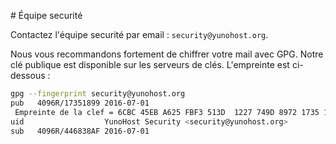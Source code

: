# Équipe securité

Contactez l'équipe securité par email : `security@yunohost.org`.

Nous vous recommandons fortement de chiffrer votre mail avec GPG. Notre clé
publique est disponible sur les serveurs de clés. L'empreinte est ci-dessous :

```bash
gpg --fingerprint security@yunohost.org
pub   4096R/17351899 2016-07-01
 Empreinte de la clef = 6CBC 45EB A625 FBF3 513D  1227 749D 8972 1735 1899
uid                  YunoHost Security <security@yunohost.org>
sub   4096R/446838AF 2016-07-01
```
